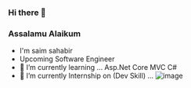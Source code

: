 ### Hi there 👋
### Assalamu Alaikum
- I'm saim sahabir 
- Upcoming Software Engineer
- 🌱 I’m currently learning ... Asp.Net Core MVC C#
- 🔭 I’m currently Internship on  (Dev Skill)  ... ![image](https://user-images.githubusercontent.com/87026727/155271700-ca3ad670-2235-46e0-ae3b-55e511986267.png)


<!--
**saim-sahabir/saim-sahabir** is a ✨ _special_ ✨ repository because its `README.md` (this file) appears on your GitHub profile.

Here are some ideas to get you started:



- 🌱 I’m currently learning ...
- 👯 I’m looking to collaborate on ...
- 🤔 I’m looking for help with ...
- 💬 Ask me about ...
- 📫 How to reach me: ...
- 😄 Pronouns: ...
- ⚡ Fun fact: ...
-->
